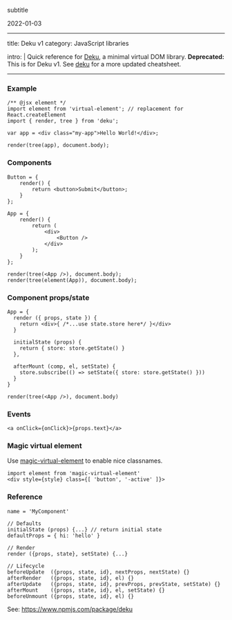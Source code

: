 subtitle

2022-01-03

------------------------------------------------------------------------

title: Deku v1 category: JavaScript libraries

intro: | Quick reference for [Deku](https://www.npmjs.com/package/deku), a minimal virtual DOM library. **Deprecated:** This is for Deku v1. See [deku](./deku) for a more updated cheatsheet.

------------------------------------------------------------------------

### Example

    /** @jsx element */
    import element from 'virtual-element'; // replacement for React.createElement
    import { render, tree } from 'deku';

    var app = <div class="my-app">Hello World!</div>;

    render(tree(app), document.body);

### Components

    Button = {
        render() {
            return <button>Submit</button>;
        }
    };

    App = {
        render() {
            return (
                <div>
                    <Button />
                </div>
            );
        }
    };

    render(tree(<App />), document.body);
    render(tree(element(App)), document.body);

### Component props/state

    App = {
      render ({ props, state }) {
        return <div>{ /*...use state.store here*/ }</div>
      }

      initialState (props) {
        return { store: store.getState() }
      },

      afterMount (comp, el, setState) {
        store.subscribe(() => setState({ store: store.getState() }))
      }
    }

    render(tree(<App />), document.body)

### Events

    <a onClick={onClick}>{props.text}</a>

### Magic virtual element

Use [magic-virtual-element](https://github.com/dekujs/magic-virtual-element) to enable nice classnames.

    import element from 'magic-virtual-element'
    <div style={style} class={[ 'button', '-active' ]}>

### Reference

    name = 'MyComponent'

    // Defaults
    initialState (props) {...} // return initial state
    defaultProps = { hi: 'hello' }

    // Render
    render ({props, state}, setState) {...}

    // Lifecycle
    beforeUpdate  ({props, state, id}, nextProps, nextState) {}
    afterRender   ({props, state, id}, el) {}
    afterUpdate   ({props, state, id}, prevProps, prevState, setState) {}
    afterMount    ({props, state, id}, el, setState) {}
    beforeUnmount ({props, state, id}, el) {}

See: <a href="https://www.npmjs.com/package/deku" class="uri">https://www.npmjs.com/package/deku</a>
